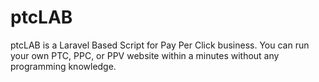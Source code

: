 # ptcLAB
ptcLAB is a Laravel Based Script for Pay Per Click business. You can run your own PTC, PPC, or PPV website within a minutes without any programming knowledge.
